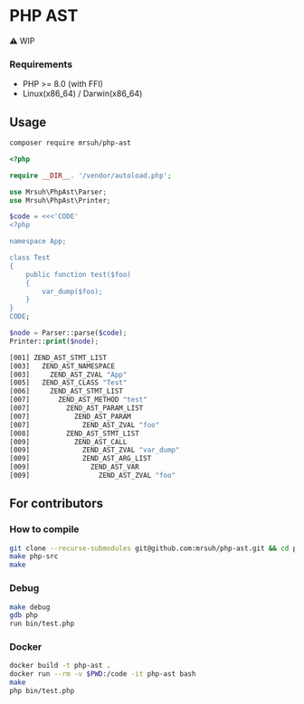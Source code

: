 # PHP AST

:warning: WIP

### Requirements
* PHP >= 8.0 (with FFI)
* Linux(x86_64) / Darwin(x86_64)

## Usage

```bash
composer require mrsuh/php-ast
```

```php
<?php

require __DIR__. '/vendor/autoload.php';

use Mrsuh\PhpAst\Parser;
use Mrsuh\PhpAst\Printer;

$code = <<<'CODE'
<?php

namespace App;

class Test
{
    public function test($foo)
    {
        var_dump($foo);
    }
}
CODE;

$node = Parser::parse($code);
Printer::print($node);
```

```bash
[001] ZEND_AST_STMT_LIST
[003]   ZEND_AST_NAMESPACE
[003]     ZEND_AST_ZVAL "App"
[005]   ZEND_AST_CLASS "Test"
[006]     ZEND_AST_STMT_LIST
[007]       ZEND_AST_METHOD "test"
[007]         ZEND_AST_PARAM_LIST
[007]           ZEND_AST_PARAM
[007]             ZEND_AST_ZVAL "foo"
[008]         ZEND_AST_STMT_LIST
[009]           ZEND_AST_CALL
[009]             ZEND_AST_ZVAL "var_dump"
[009]             ZEND_AST_ARG_LIST
[009]               ZEND_AST_VAR
[009]                 ZEND_AST_ZVAL "foo"
```

## For contributors

### How to compile

```bash
git clone --recurse-submodules git@github.com:mrsuh/php-ast.git && cd php-ast
make php-src
make
```

### Debug

```bash
make debug
gdb php
run bin/test.php
```

### Docker

```bash
docker build -t php-ast .
docker run --rm -v $PWD:/code -it php-ast bash
make
php bin/test.php
```
